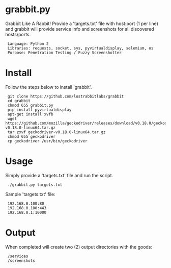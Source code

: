 # grabbit.py
Grabbit Like A Rabbit! Provide a 'targets.txt' file with host:port (1 per line) and grabbit will provide service info and screenshots for all discovered hosts/ports.

     Language: Python 2
     Libraries: requests, socket, sys, pyvirtualdisplay, selemium, os
     Purpose: Penetration Testing / Fuzzy Screenshotter


# Install
Follow the steps below to install 'grabbit'.

     git clone https://github.com/lostrabbitlabs/grabbit
     cd grabbit
     chmod 655 grabbit.py
     pip install pyvirtualdisplay
     apt-get install xvfb
     wget https://github.com/mozilla/geckodriver/releases/download/v0.18.0/geckodriver-v0.18.0-linux64.tar.gz
     tar zxvf geckodriver-v0.18.0-linux64.tar.gz
     chmod 655 geckodriver
     cp geckodriver /usr/bin/geckodriver


# Usage
Simply provide a 'targets.txt' file and run the script.

     ./grabbit.py targets.txt


Sample 'targets.txt' file:

     192.168.0.100:80
     192.168.0.100:443
     192.168.0.1:10000

# Output
When completed will create two (2) output directories with the goods:

     /services
     /screenshots
